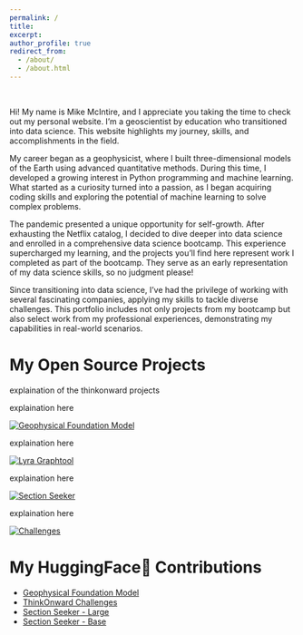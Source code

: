 ```yaml
---
permalink: /
title: 
excerpt: 
author_profile: true
redirect_from: 
  - /about/
  - /about.html
---
```

<br />

Hi! My name is Mike McIntire, and I appreciate you taking the time to check out my personal website. I’m a geoscientist by education who transitioned into data science. This website highlights my journey, skills, and accomplishments in the field.

My career began as a geophysicist, where I built three-dimensional models of the Earth using advanced quantitative methods. During this time, I developed a growing interest in Python programming and machine learning. What started as a curiosity turned into a passion, as I began acquiring coding skills and exploring the potential of machine learning to solve complex problems.

The pandemic presented a unique opportunity for self-growth. After exhausting the Netflix catalog, I decided to dive deeper into data science and enrolled in a comprehensive data science bootcamp. This experience supercharged my learning, and the projects you’ll find here represent work I completed as part of the bootcamp. They serve as an early representation of my data science skills, so no judgment please!

Since transitioning into data science, I’ve had the privilege of working with several fascinating companies, applying my skills to tackle diverse challenges. This portfolio includes not only projects from my bootcamp but also select work from my professional experiences, demonstrating my capabilities in real-world scenarios.

# My Open Source Projects
explaination of the thinkonward projects

explaination here

[![Geophysical Foundation Model](https://github-readme-stats.vercel.app/api/pin/?username=thinkonward&repo=geophysical-foundation-model&show_owner=true)](https://github.com/thinkonward/geophysical-foundation-model)

explaination here

[![Lyra Graphtool](https://github-readme-stats.vercel.app/api/pin/?username=thinkonward&repo=lyra_graphtool&show_owner=true)](https://github.com/thinkonward/lyra_graphtool)

explaination here

[![Section Seeker](https://github-readme-stats.vercel.app/api/pin/?username=thinkonward&repo=section-seeker&show_owner=false)](https://github.com/thinkonward/section-seeker)

explaination here

[![Challenges](https://github-readme-stats.vercel.app/api/pin/?username=thinkonward&repo=challenges&show_owner=false)](https://github.com/thinkonward/challenges)

# My HuggingFace🤗  Contributions
* [Geophysical Foundation Model](https://huggingface.co/thinkonward/geophysical-foundation-model)
* [ThinkOnward Challenges](https://huggingface.co/thinkonward/challenges)
* [Section Seeker - Large](https://huggingface.co/thinkonward/section-seeker-large-16)
* [Section Seeker - Base](https://huggingface.co/thinkonward/section-seeker-base-16)

